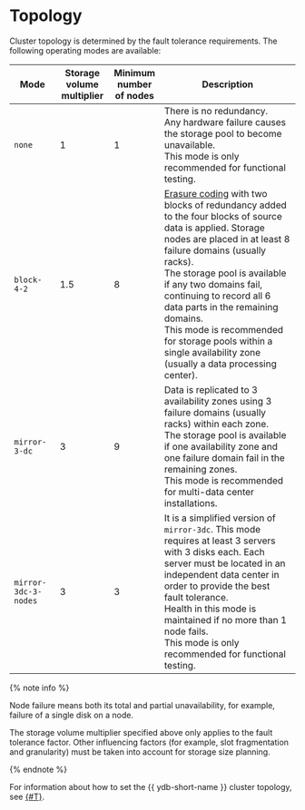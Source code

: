 # Topology

Cluster topology is determined by the fault tolerance requirements. The following operating modes are available:

| Mode | Storage<br>volume multiplier | Minimum<br>number<br>of nodes | Description |
--- | --- | --- | ---
| `none` | 1 | 1 | There is no redundancy.<br>Any hardware failure causes the storage pool to become unavailable.<br>This mode is only recommended for functional testing. |
| `block-4-2` | 1.5 | 8 | [Erasure coding](https://en.wikipedia.org/wiki/Erasure_code) with two blocks of redundancy added to the four blocks of source data is applied. Storage nodes are placed in at least 8 failure domains (usually racks).<br>The storage pool is available if any two domains fail, continuing to record all 6 data parts in the remaining domains.<br>This mode is recommended for storage pools within a single availability zone (usually a data processing center). |
| `mirror-3-dc` | 3 | 9 | Data is replicated to 3 availability zones using 3 failure domains (usually racks) within each zone.<br>The storage pool is available if one availability zone and one failure domain fail in the remaining zones.<br>This mode is recommended for multi-data center installations. |
| `mirror-3dc-3-nodes` | 3 | 3 | It is a simplified version of `mirror-3dc`. This mode requires at least 3 servers with 3 disks each. Each server must be located in an independent data center in order to provide the best fault tolerance.<br>Health in this mode is maintained if no more than 1 node fails.<br>This mode is only recommended for functional testing. |

{% note info %}

Node failure means both its total and partial unavailability, for example, failure of a single disk on a node.

The storage volume multiplier specified above only applies to the fault tolerance factor. Other influencing factors (for example, slot fragmentation and granularity) must be taken into account for storage size planning.

{% endnote %}

For information about how to set the {{ ydb-short-name }} cluster topology, see [{#T}](../deploy/configuration/config.md#domains-blob).

